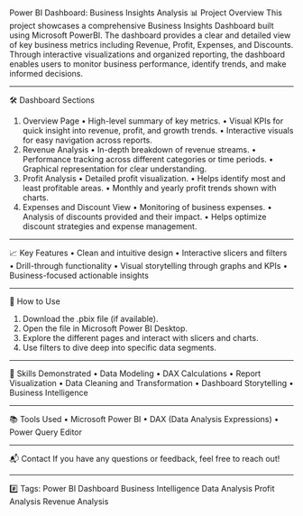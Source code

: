 Power BI Dashboard: Business Insights Analysis
📊 Project Overview
This project showcases a comprehensive Business Insights Dashboard built using Microsoft PowerBI.
The dashboard provides a clear and detailed view of key business metrics including Revenue, Profit, Expenses, and Discounts.
Through interactive visualizations and organized reporting, the dashboard enables users to monitor business performance, identify trends, and make informed decisions.
________________________________________
🛠️ Dashboard Sections
1. Overview Page
•	High-level summary of key metrics.
•	Visual KPIs for quick insight into revenue, profit, and growth trends.
•	Interactive visuals for easy navigation across reports.
2. Revenue Analysis
•	In-depth breakdown of revenue streams.
•	Performance tracking across different categories or time periods.
•	Graphical representation for clear understanding.
3. Profit Analysis
•	Detailed profit visualization.
•	Helps identify most and least profitable areas.
•	Monthly and yearly profit trends shown with charts.
4. Expenses and Discount View
•	Monitoring of business expenses.
•	Analysis of discounts provided and their impact.
•	Helps optimize discount strategies and expense management.
________________________________________
			



📈 Key Features
•	Clean and intuitive design
•	Interactive slicers and filters
•	Drill-through functionality
•	Visual storytelling through graphs and KPIs
•	Business-focused actionable insights
________________________________________
🚀 How to Use
1.	Download the .pbix file (if available).
2.	Open the file in Microsoft Power BI Desktop.
3.	Explore the different pages and interact with slicers and charts.
4.	Use filters to dive deep into specific data segments.
________________________________________
🧠 Skills Demonstrated
•	Data Modeling
•	DAX Calculations
•	Report Visualization
•	Data Cleaning and Transformation
•	Dashboard Storytelling
•	Business Intelligence
________________________________________
📚 Tools Used
•	Microsoft Power BI
•	DAX (Data Analysis Expressions)
•	Power Query Editor
________________________________________
📬 Contact
If you have any questions or feedback, feel free to reach out!
________________________________________
#️⃣ Tags: Power BI Dashboard Business Intelligence Data Analysis Profit Analysis Revenue Analysis

